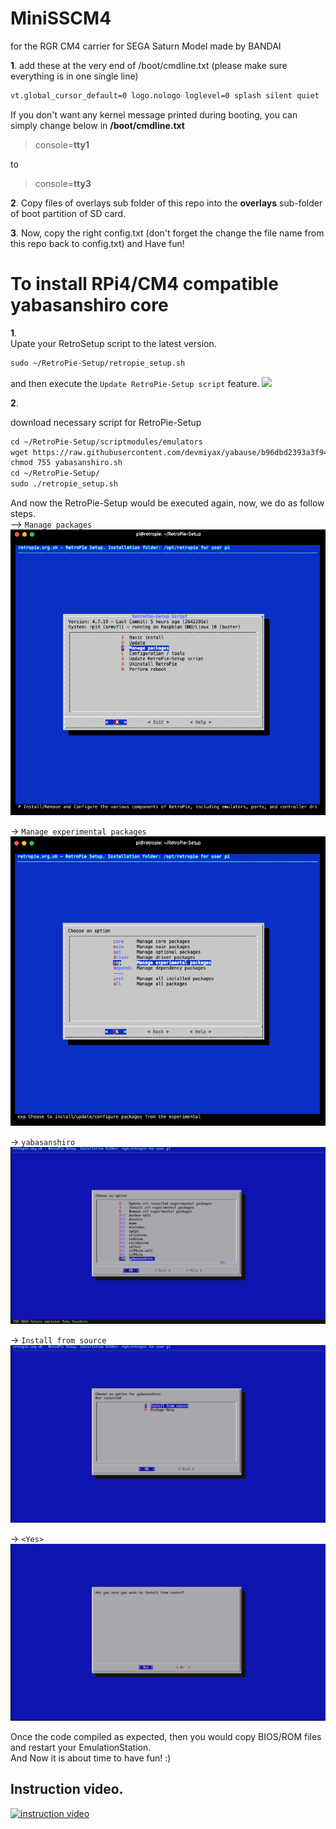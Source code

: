 # MiniSSCM4
for the RGR CM4 carrier for SEGA Saturn Model made by BANDAI

**1**. 
add these at the very end of /boot/cmdline.txt (please make sure everything is in one single line)
```markdown
vt.global_cursor_default=0 logo.nologo loglevel=0 splash silent quiet
```
If you don't want any kernel message printed during booting, you can simply change below in **/boot/cmdline.txt**

> console=**tty1**

to 
>console=**tty3**



**2**. 
Copy files of overlays sub folder of this repo into the **overlays** sub-folder of boot partition of SD card.



**3**. 
Now, copy the right config.txt (don't forget the change the file name from this repo back to config.txt) and
Have fun!

#  
# To install RPi4/CM4 compatible yabasanshiro core
**1**.  
Upate your RetroSetup script to the latest version.  
```markdown
sudo ~/RetroPie-Setup/retropie_setup.sh
```

and then execute the `Update RetroPie-Setup script` feature.
<img src="https://raw.githubusercontent.com/martinx72/MiniSSCM4/main/photo/0000.png">  
  
  
  
**2**.

download necessary script for RetroPie-Setup
```markdown
cd ~/RetroPie-Setup/scriptmodules/emulators
wget https://raw.githubusercontent.com/devmiyax/yabause/b96dbd2393a3f9482d37344fd5d1c60fa68cac35/yabause/src/retro_arena/yabasanshiro.sh
chmod 755 yabasanshiro.sh
cd ~/RetroPie-Setup/
sudo ./retropie_setup.sh
```
And now the RetroPie-Setup would be executed again, now, we do as follow steps.  
--> `Manage packages`   
![](photo/001.png)
  
-> `Manage experimental packages`   
![](photo/002.png)
  
-> `yabasanshiro` 
![](photo/003.png)
  
-> `Install from source`  
![](photo/004.png)

  
-> `<Yes>`  
![](photo/005.png)


Once the code compiled as expected, then you would copy BIOS/ROM files and restart your EmulationStation.  
And Now it is about time to have fun! :)


## Instruction video.

[![instruction video](https://img.youtube.com/vi/tgiJdss_sgQ/0.jpg)](https://youtu.be/tgiJdss_sgQ?t=0)


